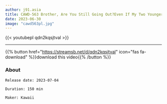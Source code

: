 ```yaml
---
author: j91.asia
title: CAWD-563 Brother, Are You Still Going Out?Even If My Two Younger Sisters Ejaculate, They'll Squeeze And Ejaculate Continuously Shameful Play Is Too High CFNM Sex 5 Situations Kurumi Sakura Riko Hashimoto
date: 2023-06-30
image: "cawd563pl.jpg"
---
```



{{< youtubepl qdn2kqsjtval >}}
___

{{% button href="https://streamsb.net/d/qdn2kqsjtval" icon="fas fa-download" %}}download this video{{% /button %}}
### About

`Release date: 2023-07-04`

`Duration: 150 min`

`Maker:	Kawaii`